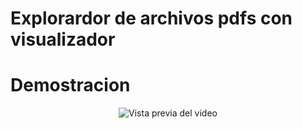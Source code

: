 # Explorardor de archivos pdfs con visualizador 
# Demostracion
<p align="center">
  <img src="./demo/files_pdfs.gif" alt="Vista previa del video" />
</p>



